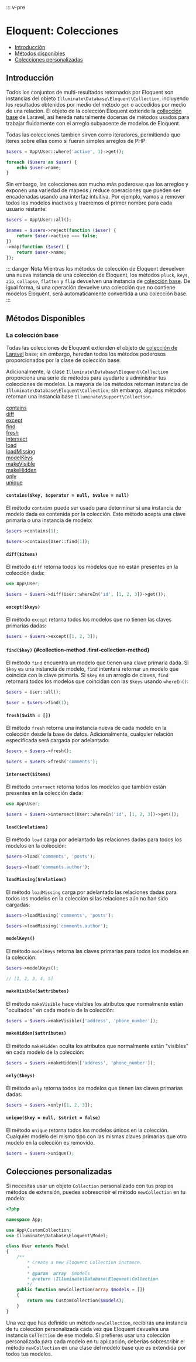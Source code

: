 ::: v-pre

# Eloquent: Colecciones

- [Introducción](#introduction)
- [Métodos disponibles](#available-methods)
- [Colecciones personalizadas](#custom-collections)

<a name="introduction"></a>
## Introducción

Todos los conjuntos de multi-resultados retornados por Eloquent son instancias del objeto `Illuminate\Database\Eloquent\Collection`, incluyendo los resultados obtenidos por medio del método `get` o accedidos por medio de una relación. El objeto de la colección Eloquent extiende la [collección base](/collections.html) de Laravel, así hereda naturalmente docenas de métodos usados para trabajar fluidamente con el arreglo subyacente de modelos de Eloquent.

Todas las colecciones tambien sirven como iteradores, permitiendo que iteres sobre ellas como si fueran simples arreglos de PHP:

```php
$users = App\User::where('active', 1)->get();

foreach ($users as $user) {
    echo $user->name;
}
```

Sin embargo, las colecciones son mucho más poderosas que los arreglos y exponen una variedad de mapeos / reduce operaciones que pueden ser encadenadas usando una interfaz intuitiva. Por ejemplo, vamos a remover todos los modelos inactivos y traeremos el primer nombre para cada usuario restante:

```php
$users = App\User::all();

$names = $users->reject(function ($user) {
    return $user->active === false;
})
->map(function ($user) {
    return $user->name;
});
```

::: danger Nota
Mientras los métodos de colección de Eloquent devuelven una nueva instancia de una colección de Eloquent, los métodos `pluck`, `keys`, `zip`, `collapse`, `flatten` y `flip` devuelven una instancia de [colección base](/collections.html). De igual forma, si una operación devuelve una colección que no contiene modelos Eloquent, será automáticamente convertida a una colección base.
:::

<a name="available-methods"></a>
## Métodos Disponibles

### La colección base

Todas las colecciones de Eloquent extienden el objeto de [colección de Laravel](/collections.html) base; sin embargo, heredan todos los métodos poderosos proporcionados por la clase de colección base:

Adicionalmente, la clase `Illuminate\Database\Eloquent\Collection` proporciona una serie de métodos para ayudarte a administrar tus colecciones de modelos. La mayoría de los métodos retornan instancias de `Illuminate\Database\Eloquent\Collection`; sin embargo, algunos métodos retornan una instancia base `Illuminate\Support\Collection`.

<style>
    #collection-method-list > p {
        column-count: 1; -moz-column-count: 1; -webkit-column-count: 1;
        column-gap: 2em; -moz-column-gap: 2em; -webkit-column-gap: 2em;
    }

    #collection-method-list a {
        display: block;
    }
</style>

<div id="collection-method-list" markdown="1">

[contains](#method-contains)
[diff](#method-diff)
[except](#method-except)
[find](#method-find)
[fresh](#method-fresh)
[intersect](#method-intersect)
[load](#method-load)
[loadMissing](#method-loadMissing)
[modelKeys](#method-modelKeys)
[makeVisible](#method-makeVisible)
[makeHidden](#method-makeHidden)
[only](#method-only)
[unique](#method-unique)

</div>

<a name="method-contains"></a>
#### `contains($key, $operator = null, $value = null)`

El método `contains` puede ser usado para determinar si una instancia de modelo dada es contenida por la colección. Este método acepta una clave primaria o una instancia de modelo:

```php
$users->contains(1);

$users->contains(User::find(1));
```

#### `diff($items)`

El método `diff` retorna todos los modelos que no están presentes en la colección dada:

```php
use App\User;

$users = $users->diff(User::whereIn('id', [1, 2, 3])->get());
```

#### `except($keys)`

El método `except` retorna todos los modelos que no tienen las claves primarias dadas:

```php
$users = $users->except([1, 2, 3]);
```

#### `find($key)` {#collection-method .first-collection-method}

El método `find` encuentra un modelo que tienen una clave primaria dada. Si `$key` es una instancia de modelo, `find` intentará retornar un modelo que coincida con la clave primaria. Si `$key` es un arreglo de claves, `find` retornará todos los modelos que coincidan con las `$keys` usando `whereIn()`:

```php
$users = User::all();

$user = $users->find(1);
```

#### `fresh($with = [])`

El método `fresh` retorna una instancia nueva de cada modelo en la colección desde la base de datos. Adicionalmente, cualquier relación especificada será cargada por adelantado:

```php
$users = $users->fresh();

$users = $users->fresh('comments');
```

#### `intersect($items)`

El método `intersect` retorna todos los modelos que también están presentes en la colección dada:

```php
use App\User;

$users = $users->intersect(User::whereIn('id', [1, 2, 3])->get());
```

#### `load($relations)`

El método `load` carga por adelantado las relaciones dadas para todos los modelos en la colección:

```php
$users->load('comments', 'posts');

$users->load('comments.author');
```

#### `loadMissing($relations)`

El método `loadMissing` carga por adelantado las relaciones dadas para todos los modelos en la colección si las relaciones aún no han sido cargadas:

```php
$users->loadMissing('comments', 'posts');

$users->loadMissing('comments.author');
```

#### `modelKeys()`

El método `modelKeys` retorna las claves primarias para todos los modelos en la colección:

```php
$users->modelKeys();

// [1, 2, 3, 4, 5]
```

#### `makeVisible($attributes)`

El método `makeVisible` hace visibles los atributos que normalmente están "ocultados" en cada modelo de la colección:

```php
$users = $users->makeVisible(['address', 'phone_number']);
```

#### `makeHidden($attributes)`

El método `makeHidden` oculta los atributos que normalmente están "visibles" en cada modelo de la colección:

```php
$users = $users->makeHidden(['address', 'phone_number']);
```

#### `only($keys)`

El método `only` retorna todos los modelos que tienen las claves primarias dadas:

```php
$users = $users->only([1, 2, 3]);
```

#### `unique($key = null, $strict = false)`

El método `unique` retorna todos los modelos únicos en la colección. Cualquier modelo del mismo tipo con las mismas claves primarias que otro modelo en la colección es removido.

```php
$users = $users->unique();
```

<a name="custom-collections"></a>
## Colecciones personalizadas

Si necesitas usar un objeto `Collection` personalizado con tus propios métodos de extensión, puedes sobrescribir el método `newCollection` en tu modelo:

```php
<?php

namespace App;

use App\CustomCollection;
use Illuminate\Database\Eloquent\Model;

class User extends Model
{
    /**
        * Create a new Eloquent Collection instance.
        *
        * @param  array  $models
        * @return \Illuminate\Database\Eloquent\Collection
        */
    public function newCollection(array $models = [])
    {
        return new CustomCollection($models);
    }
}
```

Una vez que has definido un método `newCollection`, recibirás una instancia de tu colección personalizada cada vez que Eloquent devuelva una instancia `Collection` de ese modelo. Si prefieres usar una colección personalizada para cada modelo en tu aplicación, deberías sobrescribir el método `newCollection` en una clase del modelo base que es extendida por todos tus modelos.
